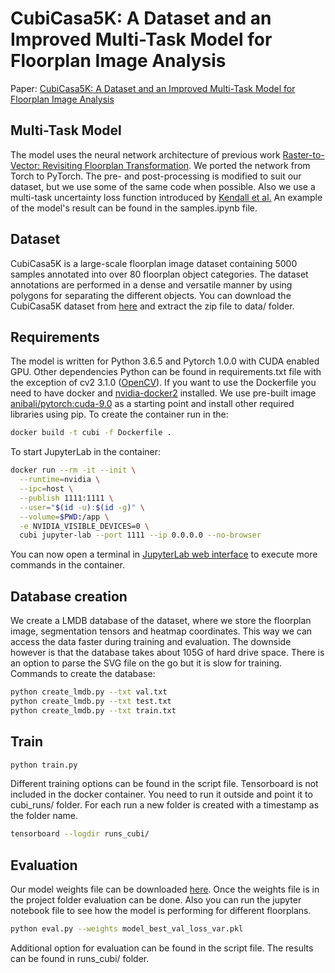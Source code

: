 # CubiCasa5K: A Dataset and an Improved Multi-Task Model for Floorplan Image Analysis

Paper: [CubiCasa5K: A Dataset and an Improved Multi-Task Model for Floorplan Image Analysis](https://arxiv.org/abs/1904.01920v1)

## Multi-Task Model
The model uses the neural network architecture of previous work [Raster-to-Vector: Revisiting Floorplan Transformation](https://github.com/art-programmer/FloorplanTransformation). We ported the network from Torch to PyTorch. The pre- and post-processing is modified to suit our dataset, but we use some of the same code when possible. Also we use a multi-task uncertainty loss function introduced by [Kendall et al.](https://arxiv.org/abs/1705.07115) An example of the model's result can be found in the samples.ipynb file.

## Dataset
CubiCasa5K is a large-scale floorplan image dataset containing 5000 samples annotated into over 80 floorplan object categories. The dataset annotations are performed in a dense and versatile manner by using polygons for separating the different objects. You can download the CubiCasa5K dataset from [here](https://zenodo.org/record/2613548) and extract the zip file to data/ folder.

## Requirements
The model is written for Python 3.6.5 and Pytorch 1.0.0 with CUDA enabled GPU. Other dependencies Python can be found in requirements.txt file with the exception of cv2 3.1.0 ([OpenCV](https://opencv.org/)). If you want to use the Dockerfile you need to have docker and [nvidia-docker2](https://github.com/NVIDIA/nvidia-docker) installed. We use pre-built image [anibali/pytorch:cuda-9.0](https://github.com/anibali/docker-pytorch) as a starting point and install other required libraries using pip. To create the container run in the:
```bash
docker build -t cubi -f Dockerfile .
```
To start JupyterLab in the container:
```bash
docker run --rm -it --init \
  --runtime=nvidia \
  --ipc=host \
  --publish 1111:1111 \
  --user="$(id -u):$(id -g)" \
  --volume=$PWD:/app \
  -e NVIDIA_VISIBLE_DEVICES=0 \
  cubi jupyter-lab --port 1111 --ip 0.0.0.0 --no-browser
```
You can now open a terminal in [JupyterLab web interface](http://localhost:1111) to execute more commands in the container.

## Database creation
We create a LMDB database of the dataset, where we store the floorplan image, segmentation tensors and heatmap coordinates. This way we can access the data faster during training and evaluation. The downside however is that the database takes about 105G of hard drive space. There is an option to parse the SVG file on the go but it is slow for training.
Commands to create the database:
```bash
python create_lmdb.py --txt val.txt
python create_lmdb.py --txt test.txt
python create_lmdb.py --txt train.txt
```

## Train
```bash
python train.py
```
Different training options can be found in the script file. Tensorboard is not included in the docker container. You need to run it outside and point it to cubi_runs/ folder. For each run a new folder is created with a timestamp as the folder name.
```bash
tensorboard --logdir runs_cubi/
```
## Evaluation
Our model weights file can be downloaded [here](https://drive.google.com/file/d/1gRB7ez1e4H7a9Y09lLqRuna0luZO5VRK/view?usp=sharing). Once the weights file is in the project folder evaluation can be done. Also you can run the jupyter notebook file to see how the model is performing for different floorplans.
```bash
python eval.py --weights model_best_val_loss_var.pkl
```
Additional option for evaluation can be found in the script file. The results can be found in runs_cubi/ folder. 

